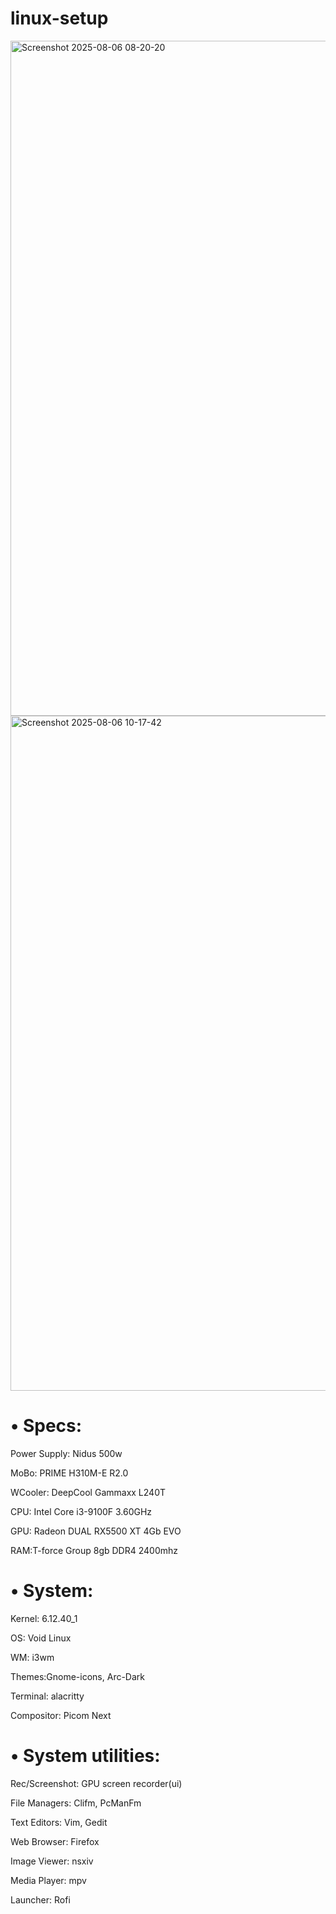 # linux-setup
<img width="1920" height="1080" alt="Screenshot 2025-08-06 08-20-20" src="https://github.com/user-attachments/assets/4bfe3922-4554-4fe6-9472-686166ee2991" />

<img width="1920" height="1080" alt="Screenshot 2025-08-06 10-17-42" src="https://github.com/user-attachments/assets/68d9a920-7133-4c3d-95f6-f54d8cbf877d" />

# • Specs:

Power Supply: Nidus 500w

MoBo: PRIME H310M-E R2.0

WCooler: DeepCool Gammaxx L240T

CPU: Intel Core i3-9100F 3.60GHz

GPU: Radeon DUAL RX5500 XT 4Gb EVO

RAM:T-force Group 8gb DDR4 2400mhz

# • System:

Kernel: 6.12.40_1

OS: Void Linux

WM: i3wm

Themes:Gnome-icons, Arc-Dark

Terminal: alacritty

Compositor: Picom Next

# • System utilities:

Rec/Screenshot: GPU screen recorder(ui)

File Managers: Clifm, PcManFm

Text Editors: Vim, Gedit

Web Browser: Firefox

Image Viewer: nsxiv

Media Player: mpv

Launcher: Rofi
